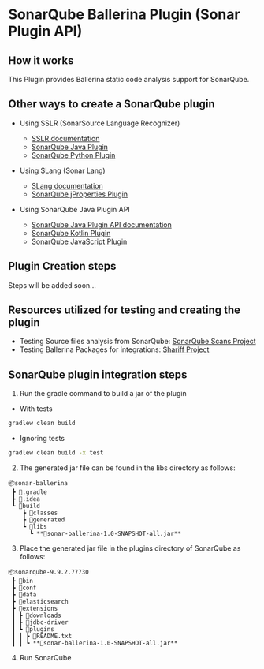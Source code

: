 # SonarQube Ballerina Plugin (Sonar Plugin API)

## How it works

This Plugin provides Ballerina static code analysis support for SonarQube.

## Other ways to create a SonarQube plugin

- Using SSLR (SonarSource Language Recognizer)

  - [SSLR documentation](https://github.com/SonarSource/sslr)
  - [SonarQube Java Plugin](https://github.com/SonarSource/sonar-java)
  - [SonarQube Python Plugin](https://github.com/SonarSource/sonar-python)

- Using SLang (Sonar Lang)

  - [SLang documentation](https://github.com/SonarSource/slang)
  - [SonarQube jProperties Plugin](https://github.com/pepaproch/slang-jproperties)

- Using SonarQube Java Plugin API

  - [SonarQube Java Plugin API documentation](https://docs.sonarsource.com/sonarqube/9.9/extension-guide/developing-a-plugin/plugin-basics/)
  - [SonarQube Kotlin Plugin](https://github.com/SonarSource/SonarJS)
  - [SonarQube JavaScript Plugin](https://github.com/SonarSource/SonarJS)

## Plugin Creation steps

Steps will be added soon...

## Resources utilized for testing and creating the plugin

- Testing Source files analysis from SonarQube: [SonarQube Scans Project](https://github.com/SonarDance/SonarQube-scans-testing)
- Testing Ballerina Packages for integrations: [Shariff Project](https://github.com/SonarDance/ShariffCommand)

## SonarQube plugin integration steps

1. Run the gradle command to build a jar of the plugin

- With tests

```cmd
gradlew clean build
```

- Ignoring tests

```cmd
gradlew clean build -x test
```

2. The generated jar file can be found in the libs directory as follows:

```
📦sonar-ballerina
 ┣ 📂.gradle
 ┣ 📂.idea
 ┗ 📂build
    ┣ 📂classes
    ┣ 📂generated
    ┗ 📂libs
      ┗ **📜sonar-ballerina-1.0-SNAPSHOT-all.jar**
```

3. Place the generated jar file in the plugins directory of SonarQube as follows:

```
📦sonarqube-9.9.2.77730
 ┣ 📂bin
 ┣ 📂conf
 ┣ 📂data
 ┣ 📂elasticsearch
 ┣ 📂extensions
 ┃ ┣ 📂downloads
 ┃ ┣ 📂jdbc-driver
 ┃ ┗ 📂plugins
 ┃ ┃ ┣ 📜README.txt
 ┃ ┃ ┗ **📜sonar-ballerina-1.0-SNAPSHOT-all.jar**
```

4. Run SonarQube

